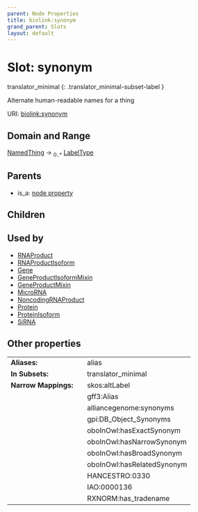 ```yaml
---
parent: Node Properties
title: biolink:synonym
grand_parent: Slots
layout: default
---
```


# Slot: synonym

translator_minimal
{: .translator_minimal-subset-label }


Alternate human-readable names for a thing

URI: [biolink:synonym](https://w3id.org/biolink/vocab/synonym)

## Domain and Range

[NamedThing](NamedThing.md) ->  <sub>0..*</sub> [LabelType](types/LabelType.md)

## Parents

 *  is_a: [node property](node_property.md)

## Children


## Used by

 * [RNAProduct](RNAProduct.md)
 * [RNAProductIsoform](RNAProductIsoform.md)
 * [Gene](Gene.md)
 * [GeneProductIsoformMixin](GeneProductIsoformMixin.md)
 * [GeneProductMixin](GeneProductMixin.md)
 * [MicroRNA](MicroRNA.md)
 * [NoncodingRNAProduct](NoncodingRNAProduct.md)
 * [Protein](Protein.md)
 * [ProteinIsoform](ProteinIsoform.md)
 * [SiRNA](SiRNA.md)

## Other properties

|  |  |  |
| --- | --- | --- |
| **Aliases:** | | alias |
| **In Subsets:** | | translator_minimal |
| **Narrow Mappings:** | | skos:altLabel |
|  | | gff3:Alias |
|  | | alliancegenome:synonyms |
|  | | gpi:DB_Object_Synonyms |
|  | | oboInOwl:hasExactSynonym |
|  | | oboInOwl:hasNarrowSynonym |
|  | | oboInOwl:hasBroadSynonym |
|  | | oboInOwl:hasRelatedSynonym |
|  | | HANCESTRO:0330 |
|  | | IAO:0000136 |
|  | | RXNORM:has_tradename |

